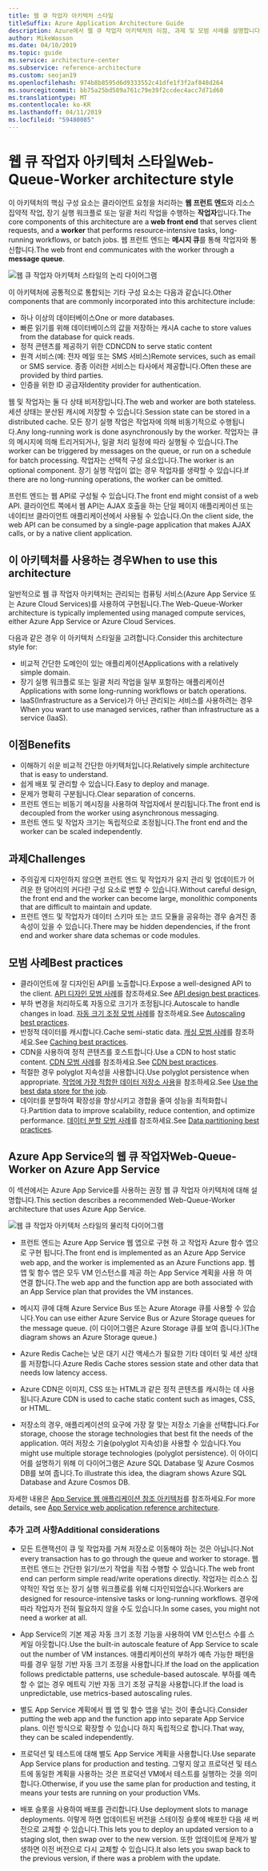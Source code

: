 ```yaml
---
title: 웹 큐 작업자 아키텍처 스타일
titleSuffix: Azure Application Architecture Guide
description: Azure에서 웹 큐 작업자 아키텍처의 이점, 과제 및 모범 사례를 설명합니다.
author: MikeWasson
ms.date: 04/10/2019
ms.topic: guide
ms.service: architecture-center
ms.subservice: reference-architecture
ms.custom: seojan19
ms.openlocfilehash: 974b8b8595d6d9333552c41dfe1f3f2af848d264
ms.sourcegitcommit: bb75a25bd589a761c79e39f2ccdec4acc7d71d60
ms.translationtype: MT
ms.contentlocale: ko-KR
ms.lasthandoff: 04/11/2019
ms.locfileid: "59480085"
---
```

# <a name="web-queue-worker-architecture-style"></a><span data-ttu-id="64c6d-103">웹 큐 작업자 아키텍처 스타일</span><span class="sxs-lookup"><span data-stu-id="64c6d-103">Web-Queue-Worker architecture style</span></span>

<span data-ttu-id="64c6d-104">이 아키텍처의 핵심 구성 요소는 클라이언트 요청을 처리하는 **웹 프런트 엔드**와 리소스 집약적 작업, 장기 실행 워크플로 또는 일괄 처리 작업을 수행하는 **작업자**입니다.</span><span class="sxs-lookup"><span data-stu-id="64c6d-104">The core components of this architecture are a **web front end** that serves client requests, and a **worker** that performs resource-intensive tasks, long-running workflows, or batch jobs.</span></span>  <span data-ttu-id="64c6d-105">웹 프런트 엔드는 **메시지 큐**를 통해 작업자와 통신합니다.</span><span class="sxs-lookup"><span data-stu-id="64c6d-105">The web front end communicates with the worker through a **message queue**.</span></span>

![웹 큐 작업자 아키텍처 스타일의 논리 다이어그램](./images/web-queue-worker-logical.svg)

<span data-ttu-id="64c6d-107">이 아키텍처에 공통적으로 통합되는 기타 구성 요소는 다음과 같습니다.</span><span class="sxs-lookup"><span data-stu-id="64c6d-107">Other components that are commonly incorporated into this architecture include:</span></span>

- <span data-ttu-id="64c6d-108">하나 이상의 데이터베이스</span><span class="sxs-lookup"><span data-stu-id="64c6d-108">One or more databases.</span></span>
- <span data-ttu-id="64c6d-109">빠른 읽기를 위해 데이터베이스의 값을 저장하는 캐시</span><span class="sxs-lookup"><span data-stu-id="64c6d-109">A cache to store values from the database for quick reads.</span></span>
- <span data-ttu-id="64c6d-110">정적 콘텐츠를 제공하기 위한 CDN</span><span class="sxs-lookup"><span data-stu-id="64c6d-110">CDN to serve static content</span></span>
- <span data-ttu-id="64c6d-111">원격 서비스(예: 전자 메일 또는 SMS 서비스)</span><span class="sxs-lookup"><span data-stu-id="64c6d-111">Remote services, such as email or SMS service.</span></span> <span data-ttu-id="64c6d-112">종종 이러한 서비스는 타사에서 제공합니다.</span><span class="sxs-lookup"><span data-stu-id="64c6d-112">Often these are provided by third parties.</span></span>
- <span data-ttu-id="64c6d-113">인증을 위한 ID 공급자</span><span class="sxs-lookup"><span data-stu-id="64c6d-113">Identity provider for authentication.</span></span>

<span data-ttu-id="64c6d-114">웹 및 작업자는 둘 다 상태 비저장입니다.</span><span class="sxs-lookup"><span data-stu-id="64c6d-114">The web and worker are both stateless.</span></span> <span data-ttu-id="64c6d-115">세션 상태는 분산된 캐시에 저장할 수 있습니다.</span><span class="sxs-lookup"><span data-stu-id="64c6d-115">Session state can be stored in a distributed cache.</span></span> <span data-ttu-id="64c6d-116">모든 장기 실행 작업은 작업자에 의해 비동기적으로 수행됩니다.</span><span class="sxs-lookup"><span data-stu-id="64c6d-116">Any long-running work is done asynchronously by the worker.</span></span> <span data-ttu-id="64c6d-117">작업자는 큐의 메시지에 의해 트리거되거나, 일괄 처리 일정에 따라 실행될 수 있습니다.</span><span class="sxs-lookup"><span data-stu-id="64c6d-117">The worker can be triggered by messages on the queue, or run on a schedule for batch processing.</span></span> <span data-ttu-id="64c6d-118">작업자는 선택적 구성 요소입니다.</span><span class="sxs-lookup"><span data-stu-id="64c6d-118">The worker is an optional component.</span></span> <span data-ttu-id="64c6d-119">장기 실행 작업이 없는 경우 작업자를 생략할 수 있습니다.</span><span class="sxs-lookup"><span data-stu-id="64c6d-119">If there are no long-running operations, the worker can be omitted.</span></span>

<span data-ttu-id="64c6d-120">프런트 엔드는 웹 API로 구성될 수 있습니다.</span><span class="sxs-lookup"><span data-stu-id="64c6d-120">The front end might consist of a web API.</span></span> <span data-ttu-id="64c6d-121">클라이언트 쪽에서 웹 API는 AJAX 호출을 하는 단일 페이지 애플리케이션 또는 네이티브 클라이언트 애플리케이션에서 사용될 수 있습니다.</span><span class="sxs-lookup"><span data-stu-id="64c6d-121">On the client side, the web API can be consumed by a single-page application that makes AJAX calls, or by a native client application.</span></span>

## <a name="when-to-use-this-architecture"></a><span data-ttu-id="64c6d-122">이 아키텍처를 사용하는 경우</span><span class="sxs-lookup"><span data-stu-id="64c6d-122">When to use this architecture</span></span>

<span data-ttu-id="64c6d-123">일반적으로 웹 큐 작업자 아키텍처는 관리되는 컴퓨팅 서비스(Azure App Service 또는 Azure Cloud Services)를 사용하여 구현됩니다.</span><span class="sxs-lookup"><span data-stu-id="64c6d-123">The Web-Queue-Worker architecture is typically implemented using managed compute services, either Azure App Service or Azure Cloud Services.</span></span>

<span data-ttu-id="64c6d-124">다음과 같은 경우 이 아키텍처 스타일을 고려합니다.</span><span class="sxs-lookup"><span data-stu-id="64c6d-124">Consider this architecture style for:</span></span>

- <span data-ttu-id="64c6d-125">비교적 간단한 도메인이 있는 애플리케이션</span><span class="sxs-lookup"><span data-stu-id="64c6d-125">Applications with a relatively simple domain.</span></span>
- <span data-ttu-id="64c6d-126">장기 실행 워크플로 또는 일괄 처리 작업을 일부 포함하는 애플리케이션</span><span class="sxs-lookup"><span data-stu-id="64c6d-126">Applications with some long-running workflows or batch operations.</span></span>
- <span data-ttu-id="64c6d-127">IaaS(Infrastructure as a Service)가 아닌 관리되는 서비스를 사용하려는 경우</span><span class="sxs-lookup"><span data-stu-id="64c6d-127">When you want to use managed services, rather than infrastructure as a service (IaaS).</span></span>

## <a name="benefits"></a><span data-ttu-id="64c6d-128">이점</span><span class="sxs-lookup"><span data-stu-id="64c6d-128">Benefits</span></span>

- <span data-ttu-id="64c6d-129">이해하기 쉬운 비교적 간단한 아키텍처입니다.</span><span class="sxs-lookup"><span data-stu-id="64c6d-129">Relatively simple architecture that is easy to understand.</span></span>
- <span data-ttu-id="64c6d-130">쉽게 배포 및 관리할 수 있습니다.</span><span class="sxs-lookup"><span data-stu-id="64c6d-130">Easy to deploy and manage.</span></span>
- <span data-ttu-id="64c6d-131">문제가 명확히 구분됩니다.</span><span class="sxs-lookup"><span data-stu-id="64c6d-131">Clear separation of concerns.</span></span>
- <span data-ttu-id="64c6d-132">프런트 엔드는 비동기 메시징을 사용하여 작업자에서 분리됩니다.</span><span class="sxs-lookup"><span data-stu-id="64c6d-132">The front end is decoupled from the worker using asynchronous messaging.</span></span>
- <span data-ttu-id="64c6d-133">프런트 엔드 및 작업자 크기는 독립적으로 조정됩니다.</span><span class="sxs-lookup"><span data-stu-id="64c6d-133">The front end and the worker can be scaled independently.</span></span>

## <a name="challenges"></a><span data-ttu-id="64c6d-134">과제</span><span class="sxs-lookup"><span data-stu-id="64c6d-134">Challenges</span></span>

- <span data-ttu-id="64c6d-135">주의깊게 디자인하지 않으면 프런트 엔드 및 작업자가 유지 관리 및 업데이트가 어려운 한 덩어리의 커다란 구성 요소로 변할 수 있습니다.</span><span class="sxs-lookup"><span data-stu-id="64c6d-135">Without careful design, the front end and the worker can become large, monolithic components that are difficult to maintain and update.</span></span>
- <span data-ttu-id="64c6d-136">프런트 엔드 및 작업자가 데이터 스키마 또는 코드 모듈을 공유하는 경우 숨겨진 종속성이 있을 수 있습니다.</span><span class="sxs-lookup"><span data-stu-id="64c6d-136">There may be hidden dependencies, if the front end and worker share data schemas or code modules.</span></span>

## <a name="best-practices"></a><span data-ttu-id="64c6d-137">모범 사례</span><span class="sxs-lookup"><span data-stu-id="64c6d-137">Best practices</span></span>

- <span data-ttu-id="64c6d-138">클라이언트에 잘 디자인된 API를 노출합니다.</span><span class="sxs-lookup"><span data-stu-id="64c6d-138">Expose a well-designed API to the client.</span></span> <span data-ttu-id="64c6d-139">[API 디자인 모범 사례][api-design]를 참조하세요.</span><span class="sxs-lookup"><span data-stu-id="64c6d-139">See [API design best practices][api-design].</span></span>
- <span data-ttu-id="64c6d-140">부하 변경을 처리하도록 자동으로 크기가 조정됩니다.</span><span class="sxs-lookup"><span data-stu-id="64c6d-140">Autoscale to handle changes in load.</span></span> <span data-ttu-id="64c6d-141">[자동 크기 조정 모범 사례][autoscaling]를 참조하세요.</span><span class="sxs-lookup"><span data-stu-id="64c6d-141">See [Autoscaling best practices][autoscaling].</span></span>
- <span data-ttu-id="64c6d-142">반정적 데이터를 캐시합니다.</span><span class="sxs-lookup"><span data-stu-id="64c6d-142">Cache semi-static data.</span></span> <span data-ttu-id="64c6d-143">[캐싱 모범 사례][caching]를 참조하세요.</span><span class="sxs-lookup"><span data-stu-id="64c6d-143">See [Caching best practices][caching].</span></span>
- <span data-ttu-id="64c6d-144">CDN을 사용하여 정적 콘텐츠를 호스트합니다.</span><span class="sxs-lookup"><span data-stu-id="64c6d-144">Use a CDN to host static content.</span></span> <span data-ttu-id="64c6d-145">[CDN 모범 사례][cdn]를 참조하세요.</span><span class="sxs-lookup"><span data-stu-id="64c6d-145">See [CDN best practices][cdn].</span></span>
- <span data-ttu-id="64c6d-146">적절한 경우 polyglot 지속성을 사용합니다.</span><span class="sxs-lookup"><span data-stu-id="64c6d-146">Use polyglot persistence when appropriate.</span></span> <span data-ttu-id="64c6d-147">[작업에 가장 적합한 데이터 저장소 사용][polyglot]을 참조하세요.</span><span class="sxs-lookup"><span data-stu-id="64c6d-147">See [Use the best data store for the job][polyglot].</span></span>
- <span data-ttu-id="64c6d-148">데이터를 분할하여 확장성을 향상시키고 경합을 줄여 성능을 최적화합니다.</span><span class="sxs-lookup"><span data-stu-id="64c6d-148">Partition data to improve scalability, reduce contention, and optimize performance.</span></span> <span data-ttu-id="64c6d-149">[데이터 분할 모범 사례][data-partition]를 참조하세요.</span><span class="sxs-lookup"><span data-stu-id="64c6d-149">See [Data partitioning best practices][data-partition].</span></span>

## <a name="web-queue-worker-on-azure-app-service"></a><span data-ttu-id="64c6d-150">Azure App Service의 웹 큐 작업자</span><span class="sxs-lookup"><span data-stu-id="64c6d-150">Web-Queue-Worker on Azure App Service</span></span>

<span data-ttu-id="64c6d-151">이 섹션에서는 Azure App Service를 사용하는 권장 웹 큐 작업자 아키텍처에 대해 설명합니다.</span><span class="sxs-lookup"><span data-stu-id="64c6d-151">This section describes a recommended Web-Queue-Worker architecture that uses Azure App Service.</span></span>

![웹 큐 작업자 아키텍처 스타일의 물리적 다이어그램](./images/web-queue-worker-physical.png)

- <span data-ttu-id="64c6d-153">프런트 엔드는 Azure App Service 웹 앱으로 구현 하 고 작업자 Azure 함수 앱으로 구현 됩니다.</span><span class="sxs-lookup"><span data-stu-id="64c6d-153">The front end is implemented as an Azure App Service web app, and the worker is implemented as an Azure Functions app.</span></span> <span data-ttu-id="64c6d-154">웹 앱 및 함수 앱은 모두 VM 인스턴스를 제공 하는 App Service 계획을 사용 하 여 연결 합니다.</span><span class="sxs-lookup"><span data-stu-id="64c6d-154">The web app and the function app are both associated with an App Service plan that provides the VM instances.</span></span>

- <span data-ttu-id="64c6d-155">메시지 큐에 대해 Azure Service Bus 또는 Azure Atorage 큐를 사용할 수 있습니다.</span><span class="sxs-lookup"><span data-stu-id="64c6d-155">You can use either Azure Service Bus or Azure Storage queues for the message queue.</span></span> <span data-ttu-id="64c6d-156">(이 다이어그램은 Azure Storage 큐를 보여 줍니다.)</span><span class="sxs-lookup"><span data-stu-id="64c6d-156">(The diagram shows an Azure Storage queue.)</span></span>

- <span data-ttu-id="64c6d-157">Azure Redis Cache는 낮은 대기 시간 액세스가 필요한 기타 데이터 및 세션 상태를 저장합니다.</span><span class="sxs-lookup"><span data-stu-id="64c6d-157">Azure Redis Cache stores session state and other data that needs low latency access.</span></span>

- <span data-ttu-id="64c6d-158">Azure CDN은 이미지, CSS 또는 HTML과 같은 정적 콘텐츠를 캐시하는 데 사용됩니다.</span><span class="sxs-lookup"><span data-stu-id="64c6d-158">Azure CDN is used to cache static content such as images, CSS, or HTML.</span></span>

- <span data-ttu-id="64c6d-159">저장소의 경우, 애플리케이션의 요구에 가장 잘 맞는 저장소 기술을 선택합니다.</span><span class="sxs-lookup"><span data-stu-id="64c6d-159">For storage, choose the storage technologies that best fit the needs of the application.</span></span> <span data-ttu-id="64c6d-160">여러 저장소 기술(polyglot 지속성)을 사용할 수 있습니다.</span><span class="sxs-lookup"><span data-stu-id="64c6d-160">You might use multiple storage technologies (polyglot persistence).</span></span> <span data-ttu-id="64c6d-161">이 아이디어를 설명하기 위해 이 다이어그램은 Azure SQL Database 및 Azure Cosmos DB를 보여 줍니다.</span><span class="sxs-lookup"><span data-stu-id="64c6d-161">To illustrate this idea, the diagram shows Azure SQL Database and Azure Cosmos DB.</span></span>

<span data-ttu-id="64c6d-162">자세한 내용은 [App Service 웹 애플리케이션 참조 아키텍처][scalable-web-app]를 참조하세요.</span><span class="sxs-lookup"><span data-stu-id="64c6d-162">For more details, see [App Service web application reference architecture][scalable-web-app].</span></span>

### <a name="additional-considerations"></a><span data-ttu-id="64c6d-163">추가 고려 사항</span><span class="sxs-lookup"><span data-stu-id="64c6d-163">Additional considerations</span></span>

- <span data-ttu-id="64c6d-164">모든 트랜잭션이 큐 및 작업자를 거쳐 저장소로 이동해야 하는 것은 아닙니다.</span><span class="sxs-lookup"><span data-stu-id="64c6d-164">Not every transaction has to go through the queue and worker to storage.</span></span> <span data-ttu-id="64c6d-165">웹 프런트 엔드는 간단한 읽기/쓰기 작업을 직접 수행할 수 있습니다.</span><span class="sxs-lookup"><span data-stu-id="64c6d-165">The web front end can perform simple read/write operations directly.</span></span> <span data-ttu-id="64c6d-166">작업자는 리소스 집약적인 작업 또는 장기 실행 워크플로를 위해 디자인되었습니다.</span><span class="sxs-lookup"><span data-stu-id="64c6d-166">Workers are designed for resource-intensive tasks or long-running workflows.</span></span> <span data-ttu-id="64c6d-167">경우에 따라 작업자가 전혀 필요하지 않을 수도 있습니다.</span><span class="sxs-lookup"><span data-stu-id="64c6d-167">In some cases, you might not need a worker at all.</span></span>

- <span data-ttu-id="64c6d-168">App Service의 기본 제공 자동 크기 조정 기능을 사용하여 VM 인스턴스 수를 스케일 아웃합니다.</span><span class="sxs-lookup"><span data-stu-id="64c6d-168">Use the built-in autoscale feature of App Service to scale out the number of VM instances.</span></span> <span data-ttu-id="64c6d-169">애플리케이션의 부하가 예측 가능한 패턴을 따를 경우 일정 기반 자동 크기 조정을 사용합니다.</span><span class="sxs-lookup"><span data-stu-id="64c6d-169">If the load on the application follows predictable patterns, use schedule-based autoscale.</span></span> <span data-ttu-id="64c6d-170">부하를 예측할 수 없는 경우 메트릭 기반 자동 크기 조정 규칙을 사용합니다.</span><span class="sxs-lookup"><span data-stu-id="64c6d-170">If the load is unpredictable, use metrics-based autoscaling rules.</span></span>

- <span data-ttu-id="64c6d-171">별도 App Service 계획에서 웹 앱 및 함수 앱을 넣는 것이 좋습니다.</span><span class="sxs-lookup"><span data-stu-id="64c6d-171">Consider putting the web app and the function app into separate App Service plans.</span></span> <span data-ttu-id="64c6d-172">이런 방식으로 확장할 수 있습니다 하지 독립적으로 합니다.</span><span class="sxs-lookup"><span data-stu-id="64c6d-172">That way, they can be scaled independently.</span></span>

- <span data-ttu-id="64c6d-173">프로덕션 및 테스트에 대해 별도 App Service 계획을 사용합니다.</span><span class="sxs-lookup"><span data-stu-id="64c6d-173">Use separate App Service plans for production and testing.</span></span> <span data-ttu-id="64c6d-174">그렇지 않고 프로덕션 및 테스트에 동일한 계획을 사용하는 것은 프로덕션 VM에서 테스트를 실행하는 것을 의미합니다.</span><span class="sxs-lookup"><span data-stu-id="64c6d-174">Otherwise, if you use the same plan for production and testing, it means your tests are running on your production VMs.</span></span>

- <span data-ttu-id="64c6d-175">배포 슬롯을 사용하여 배포를 관리합니다.</span><span class="sxs-lookup"><span data-stu-id="64c6d-175">Use deployment slots to manage deployments.</span></span> <span data-ttu-id="64c6d-176">이렇게 하면 업데이트된 버전을 스테이징 슬롯에 배포한 다음 새 버전으로 교체할 수 있습니다.</span><span class="sxs-lookup"><span data-stu-id="64c6d-176">This lets you to deploy an updated version to a staging slot, then swap over to the new version.</span></span> <span data-ttu-id="64c6d-177">또한 업데이트에 문제가 발생하면 이전 버전으로 다시 교체할 수 있습니다.</span><span class="sxs-lookup"><span data-stu-id="64c6d-177">It also lets you swap back to the previous version, if there was a problem with the update.</span></span>

<!-- links -->

[api-design]: ../../best-practices/api-design.md
[autoscaling]: ../../best-practices/auto-scaling.md
[caching]: ../../best-practices/caching.md
[cdn]: ../../best-practices/cdn.md
[data-partition]: ../../best-practices/data-partitioning.md
[polyglot]: ../design-principles/use-the-best-data-store.md
[scalable-web-app]: ../../reference-architectures/app-service-web-app/scalable-web-app.md